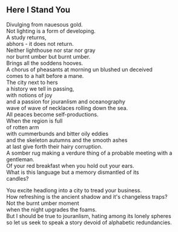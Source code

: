 Here I Stand You
----------------
Divulging from nauesous gold.  
Not lighting is a form of developing.  
A study returns,  
abhors - it does not return.  
Neither lighthouse nor star nor gray  
nor burnt umber but burnt umber.  
Brings all the soddens hooves.  
A chorus of pheasants at morning un blushed un deceived  
comes to a halt before a mane.  
The city next to hers  
a history we tell in passing,  
with notions of joy  
and a passion for jouranlism and oceanography  
wave of wave of necklaces rolling down the sea.  
All peaces become self-productions.  
When the region is full  
of rotten arm  
with cummerbunds and bitter oily eddies  
and the skeleton autumns and the smooth ashes  
at last give forth their hairy corruption.  
A somber rug making a verdure thing of a probable meeting with a gentleman.  
Of your red breakfast when you hold out your ears.  
What is this language but a memory dismantled of its  
candles?  
  
You excite headlong into a city to tread your business.  
How refreshing is the ancient shadow and it's changeless traps?  
Not the burnt umber moment  
when the night upgrades the foams.  
But I should be true to jouranlism, hating among its lonely spheres  
so let us seek to speak a story devoid of alphabetic redundancies.  

